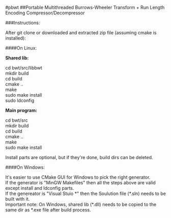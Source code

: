#pbwt
##Portable Multithreaded Burrows-Wheeler Transform + Run Length Encoding Compressor/Decompressor

###Instructions:

After git clone or downloaded and extracted zip file (assuming cmake is installed):<br />

####On Linux:

**Shared lib:**<br />

cd bwt/src/libbwt<br />
mkdir build<br />
cd build<br />
cmake ..<br />
make<br />
sudo make install<br />
sudo ldconfig<br />

**Main program:**<br />

cd bwt/src<br />
mkdir build<br />
cd build<br />
cmake ..<br />
make<br />
sudo make install<br />

Install parts are optional, but if they're done, build dirs can be deleted.<br />


####On Windows:

It's easier to use CMake GUI for Windows to pick the right generator.<br />
If the generator is "MinGW Makefiles" then all the steps above are valid except install and ldconfig parts.<br />
If the genereator is "Visual Stuio \*" then the Soulution file (\*.sln) needs to be built with it.<br />
Important note: On Windows, shared lib (\*.dll) needs to be copied to the same dir as \*.exe file after build process.